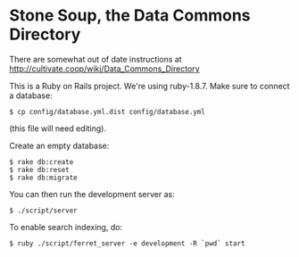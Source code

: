 Stone Soup, the Data Commons Directory
======================================

There are somewhat out of date instructions at http://cultivate.coop/wiki/Data_Commons_Directory

This is a Ruby on Rails project. We're using ruby-1.8.7.
Make sure to connect a database:
```
$ cp config/database.yml.dist config/database.yml
```
(this file will need editing).  

Create an empty database:
```
$ rake db:create
$ rake db:reset
$ rake db:migrate
```

You can then run the development server as:
```
$ ./script/server
```

To enable search indexing, do:
```
$ ruby ./script/ferret_server -e development -R `pwd` start
```
